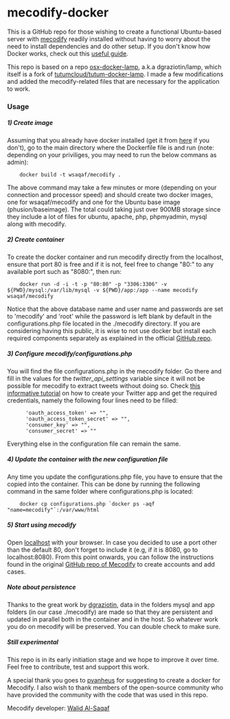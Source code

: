 # mecodify-docker

This is a GitHub repo for those wishing to create a functional Ubuntu-based server with [mecodify](https://github.com/wsaqaf/mecodify) readily installed without having to worry about the need to install dependencies and do other setup. If you don't know how Docker works, check out this [useful guide](https://prakhar.me/docker-curriculum/).

This repo is based on a repo [osx-docker-lamp](https://github.com/dgraziotin/osx-docker-lamp), a.k.a dgraziotin/lamp, which itself is a fork of [tutumcloud/tutum-docker-lamp](https://github.com/tutumcloud/lamp). I made a few modifications and added the mecodify-related files that are necessary for the application to work. 

### Usage

##### 1) Create image

Assuming that you already have docker installed (get it from [here](https://docs.docker.com/engine/installation/) if you don't), go to the main directory where the Dockerfile file is and run (note: depending on your priviliges, you may need to run the below commans as admin):

        docker build -t wsaqaf/mecodify .

The above command may take a few minutes or more (depending on your connection and processor speed) and should create two docker images, one for wsaqaf/mecodify and one for the Ubuntu base image (phusion/baseimage). The total could taking just over 900MB storage since they include a lot of files for ubuntu, apache, php, phpmyadmin, mysql along with mecodify.

##### 2) Create container

To create the docker container and run mecodify directly from the localhost, ensure that port 80 is free and if it is not, feel free to change "80:" to any available port such as "8080:", then run:

        docker run -d -i -t -p "80:80" -p "3306:3306" -v ${PWD}/mysql:/var/lib/mysql -v ${PWD}/app:/app --name mecodify wsaqaf/mecodify

Notice that the above database name and user name and passwords are set to 'mecodify' and 'root' while the password is left blank by default in the configurations.php file located in the ./mecodify directory. If you are considering having this public, it is wise to not use docker but install each required components separately as explained in the official [GitHub repo](https://github.com/wsaqaf/mecodify).

##### 3) Configure mecodify/configurations.php

You will find the file configurations.php in the mecodify folder. Go there and fill in the values for the *twitter_api_settings* variable since it will not be possible for mecodify to extract tweets without doing so. Check [this informative tutorial](http://docs.inboundnow.com/guide/create-twitter-application/) on how to create your Twitter app and get the required credentials, namely the following four lines need to be filled:

          'oauth_access_token' => "",
          'oauth_access_token_secret' => "",
          'consumer_key' => "",
          'consumer_secret' => ""
        
Everything else in the configuration file can remain the same.

##### 4) Update the container with the new configuration file

Any time you update the configurations.php file, you have to ensure that the copied into the container. This can be done by running the following command in the same folder where configurations.php is located:

        docker cp configurations.php `docker ps -aqf "name=mecodify"`:/var/www/html
        
##### 5) Start using mecodify

Open [localhost](http://localhost) with your browser. In case you decided to use a port other than the default 80, don't forget to include it (e.g, if it is 8080, go to localhost:8080).
From this point onwards, you can follow the instructions found in the original [GitHub repo of Mecodify](https://github.com/wsaqaf/mecodify/blob/master/manual.md) to create accounts and add cases.

##### Note about persistence

Thanks to the great work by [dgraziotin](https://github.com/dgraziotin), data in the folders mysql and app folders (in our case ./mecodify) are made so that they are persistent and updated in parallel both in the container and in the host. So whatever work you do on mecodify will be preserved. You can double check to make sure.

##### Still experimental

This repo is in its early initiation stage and we hope to improve it over time. Feel free to contribute, test and support this work.

A special thank you goes to [pvanheus](https://github.com/pvanheus) for suggesting to create a docker for Mecodify. I also wish to thank members of the open-source community who have provided the community with the code that was used in this repo.

Mecodify developer: [Walid Al-Saqaf](https://github.com/wsaqaf)
